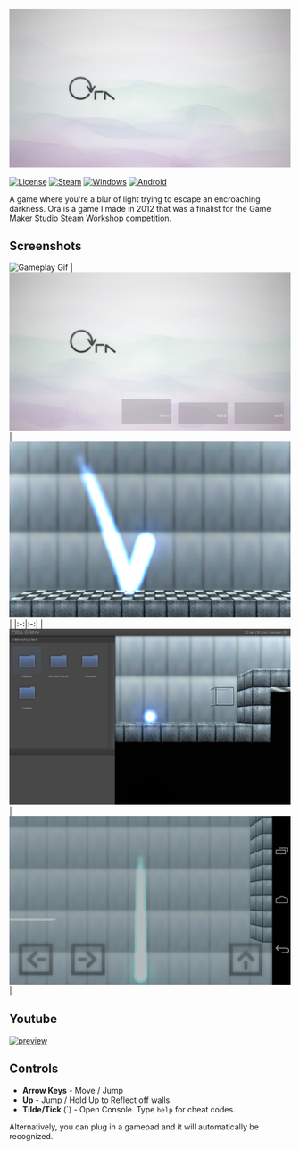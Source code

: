 ![Ora Logo](screenshots/cover.jpg)

[![License][license-img]][license-url]
[![Steam][steam-img]][steam-url]
[![Windows][windows-img]][windows-url]
[![Android][android-img]][android-url]

A game where you're a blur of light trying to escape an encroaching darkness. Ora is a game I made in 2012 that was a finalist for the Game Maker Studio Steam Workshop competition.

## Screenshots

![Gameplay Gif](screenshots/gameplay-animation.gif)
| ![Main Menu](screenshots/menu.png) | ![Gameplay](screenshots/gameplay.png) |
|:-:|:-:|
| ![Editor](screenshots/editor.png) | ![Android App](screenshots/android.png) |

## Youtube

[![preview](http://img.youtube.com/vi/-kXZ0GLl9TQ/0.jpg)](http://www.youtube.com/watch?v=-kXZ0GLl9TQ "Ora Gameplay")

## Controls

- **Arrow Keys** - Move / Jump
- **Up** - Jump / Hold Up to Reflect off walls. 
- **Tilde/Tick** (\`) - Open Console. Type `help` for cheat codes.

Alternatively, you can plug in a gamepad and it will automatically be recognized. 

[license-img]: http://img.shields.io/:license-mit-blue.svg?style=flat-square
[license-url]: https://opensource.org/licenses/MIT  
[steam-url]: steamcommunity.com/sharedfiles/filedetails/?id=101432890&tscn=1350763601
[steam-img]: https://img.shields.io/badge/steam-workshop-2a2a2a.svg?style=flat-square
[windows-img]: http://img.shields.io/:download-win-03b3fe.svg?style=flat-square
[windows-url]: https://github.com/alaingalvan/ora.gmx/raw/master/builds/windows/ora.exe 
[android-img]: http://img.shields.io/:download-android-a4ca39.svg?style=flat-square
[android-url]: https://github.com/alaingalvan/ora.gmx/raw/master/builds/android/ora.apk